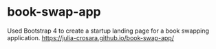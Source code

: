 # book-swap-app
Used Bootstrap 4 to create a startup landing page for a book swapping application.
https://julia-crosara.github.io/book-swap-app/

